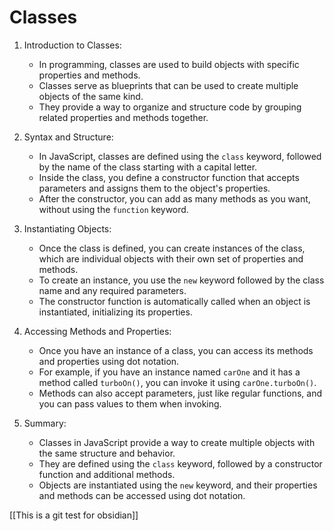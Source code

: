 # Classes
1. Introduction to Classes:
   - In programming, classes are used to build objects with specific properties and methods.
   - Classes serve as blueprints that can be used to create multiple objects of the same kind.
   - They provide a way to organize and structure code by grouping related properties and methods together.

2. Syntax and Structure:
   - In JavaScript, classes are defined using the `class` keyword, followed by the name of the class starting with a capital letter.
   - Inside the class, you define a constructor function that accepts parameters and assigns them to the object's properties.
   - After the constructor, you can add as many methods as you want, without using the `function` keyword.

3. Instantiating Objects:
   - Once the class is defined, you can create instances of the class, which are individual objects with their own set of properties and methods.
   - To create an instance, you use the `new` keyword followed by the class name and any required parameters.
   - The constructor function is automatically called when an object is instantiated, initializing its properties.

4. Accessing Methods and Properties:
   - Once you have an instance of a class, you can access its methods and properties using dot notation.
   - For example, if you have an instance named `carOne` and it has a method called `turboOn()`, you can invoke it using `carOne.turboOn()`.
   - Methods can also accept parameters, just like regular functions, and you can pass values to them when invoking.

5. Summary:
   - Classes in JavaScript provide a way to create multiple objects with the same structure and behavior.
   - They are defined using the `class` keyword, followed by a constructor function and additional methods.
   - Objects are instantiated using the `new` keyword, and their properties and methods can be accessed using dot notation.

[[This is a git test for obsidian]]